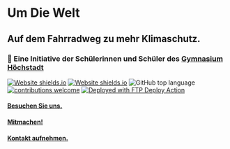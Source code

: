 # Um Die Welt
## Auf dem Fahrradweg zu mehr Klimaschutz.
### 🚀 Eine Initiative der Schülerinnen und Schüler des [Gymnasium Höchstadt](https://gymnasium-hoechstadt.de)

[![Website shields.io](https://img.shields.io/github/license/LeonardNolting/umdiewelt)](LICENSE.txt)
[![Website shields.io](https://img.shields.io/website-up-down-green-red/http/umdiewelt.gymnasium-hoechstadt.de)](http://umdiewelt.gymnasium-hoechstadt.de)
![GitHub top language](https://img.shields.io/github/languages/top/LeonardNolting/umdiewelt)
[![contributions welcome](https://img.shields.io/badge/contributions-welcome-brightgreen.svg?style=flat)](https://github.com/LeonardNolting/umdiewelt/issues)
[<img alt="Deployed with FTP Deploy Action" src="https://img.shields.io/badge/Deployed With-FTP DEPLOY ACTION-%3CCOLOR%3E?color=0077b6">](https://github.com/SamKirkland/FTP-Deploy-Action)

#### [Besuchen Sie uns.](https://umdiewelt.gymnasium-hoechstadt.de "Gymnasium Höchstadt - Um Die Welt")

#### [Mitmachen!](https://umdiewelt.gymnasium-hoechstadt.de#mitmachen)

#### [Kontakt aufnehmen.](mailto:leonard.nolting@gymhoes.de?subject=)
